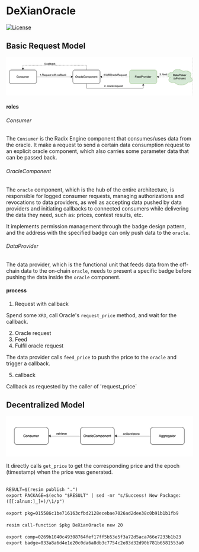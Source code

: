 # DeXianOracle

[![License](https://img.shields.io/badge/License-Apache_2.0-blue.svg)](https://opensource.org/licenses/Apache-2.0)

## Basic Request Model

![Basic Request Model](res/basic_req_model.png)

#### roles
###### Consumer
The `Consumer` is the Radix Engine component that consumes/uses data from the oracle. It make a request to send a certain data consumption request to an explicit oracle component, which also carries some parameter data that can be passed back.

###### OracleComponent
The `oracle` component, which is the hub of the entire architecture, is responsible for logged consumer requests, managing authorizations and revocations to data providers, as well as accepting data pushed by data providers and initiating callbacks to connected consumers while delivering the data they need, such as: prices, contest results, etc.

It implements permission management through the badge design pattern, and the address with the specified badge can only push data to the `oracle`.

###### DataProvider
The data provider, which is the functional unit that feeds data from the off-chain data to the on-chain `oracle`, needs to present a specific badge before pushing the data inside the `oracle` component.

#### process
1. Request with callback

Spend some `XRD`, call Oracle's `request_price` method, and wait for the callback.

2. Oracle request
3. Feed
4. Fulfil oracle request

The data provider calls `feed_price` to push the price to the `oracle` and trigger a callback.

5. callback

Callback as requested by the caller of 'request_price`


## Decentralized Model

![Decentralized Request Model](res/decentrailized_model.png)

It directly calls `get_price` to get the corresponding price and the epoch (timestamp) when the price was generated.

```

RESULT=$(resim publish ".")
export PACKAGE=$(echo "$RESULT" | sed -nr "s/Success! New Package: ([[:alnum:]_]+)/\1/p")

export pkg=015586c1be716163cfbd2128ecebae7026ad2dee38c0b91b1b1fb9

resim call-function $pkg DeXianOracle new 20

export comp=0269b1040c49308764fef17ff5b53e5f3a72d5aca766e7233b1b23
export badge=033a8a6d4e1e20c0da6a8db3c7754c2e83d32d90b781b6581553a0


